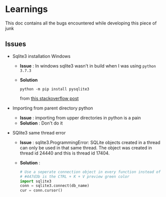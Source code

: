 # Learnings

This doc contains all the bugs encountered while developing this piece of junk

## Issues
+ Sqlite3 installation Windows
    - **Issue** : In windows sqlite3 wasn't in build when I was using `python 3.7.3`
    - **Solution**

        ```shell
        python -m pip install pysqlite3
        ```

        from [this stackoverflow post](https://stackoverflow.com/a/51031104/8608146)

+ Importing from parent directory python
    - **Issue** : importing from upper directories in python is a pain
    - **Solution** : Don't do it

+ SQlite3 same thread error
    - **Issue** : sqlite3.ProgrammingError: SQLite objects created in a thread can only be used in that same thread. The object was created in thread id 24440 and this is thread id 17404.
    - **Solution** :

        ```python
        # Use a seperate connection object in every function instead of passing it as an argument like
        # #447d3b is the CTRL + K + V preview green color
        import sqlite3
        conn = sqlite3.connect(db_name)
        cur = conn.cursor()
        ```
